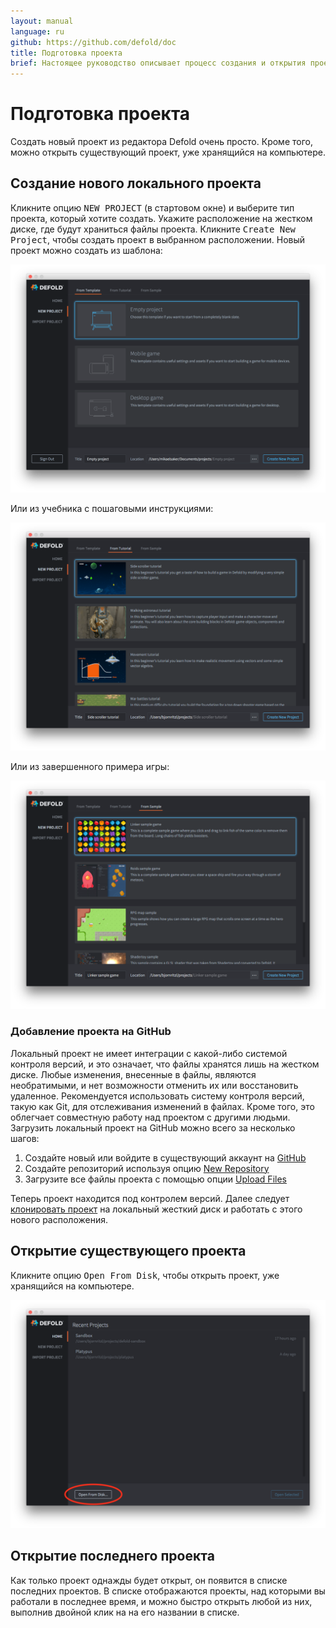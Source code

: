 ```yaml
---
layout: manual
language: ru
github: https://github.com/defold/doc
title: Подготовка проекта
brief: Настоящее руководство описывает процесс создания и открытия проекта в Defold.
---
```


# Подготовка проекта

Создать новый проект из редактора Defold очень просто. Кроме того, можно открыть существующий проект, уже хранящийся на компьютере.

## Создание нового локального проекта

Кликните опцию <kbd>NEW PROJECT</kbd> (в стартовом окне) и выберите тип проекта, который хотите создать. Укажите расположение на жестком диске, где будут храниться файлы проекта. Кликните <kbd>Create New Project</kbd>, чтобы создать проект в выбранном расположении. Новый проект можно создать из шаблона:

![open project](/manuals/images/workflow/open_project.png)

Или из учебника с пошаговыми инструкциями:

![create project from tutorial](/manuals/images/workflow/create_from_tutorial.png)

Или из завершенного примера игры:

![create project from sample](/manuals/images/workflow/create_from_sample.png)

### Добавление проекта на GitHub

Локальный проект не имеет интеграции с какой-либо системой контроля версий, и это означает, что файлы хранятся лишь на жестком диске. Любые изменения, внесенные в файлы, являются необратимыми, и нет возможности отменить их или восстановить удаленное. Рекомендуется использовать систему контроля версий, такую как Git, для отслеживания изменений в файлах. Кроме того, это облегчает совместную работу над проектом с другими людьми. Загрузить локальный проект на GitHub можно всего за несколько шагов:

1. Создайте новый или войдите в существующий аккаунт на [GitHub](https://github.com/)
2. Создайте репозиторий используя опцию [New Repository](https://help.github.com/en/articles/creating-a-new-repository)
3. Загрузите все файлы проекта с помощью опции [Upload Files](https://help.github.com/en/articles/adding-a-file-to-a-repository)

Теперь проект находится под контролем версий. Далее следует [клонировать проект](https://help.github.com/en/articles/cloning-a-repository) на локальный жесткий диск и работать с этого нового расположения.

## Открытие существующего проекта

Кликните опцию <kbd>Open From Disk</kbd>, чтобы открыть проект, уже хранящийся на компьютере.

![import project](/manuals/images/workflow/open_from_disk.png)

## Открытие последнего проекта

Как только проект однажды будет открыт, он появится в списке последних проектов. В списке отображаются проекты, над которыми вы работали в последнее время, и можно быстро открыть любой из них, выполнив двойной клик на на его названии в списке.